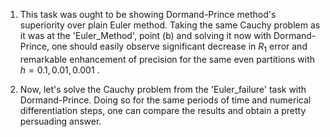 1. This task was ought to be showing Dormand-Prince method's superiority over plain Euler method. Taking the same Cauchy problem as it was at the 'Euler_Method', point (b) and solving it now with Dormand-Prince, one should easily observe significant decrease in $R_1$ error and remarkable enhancement of precision for the same even partitions with $h = 0.1, 0.01, 0.001$ .

2. Now, let's solve the Cauchy problem from the 'Euler_failure' task with Dormand-Prince. Doing so for the same periods of time and numerical differentiation steps, one can compare the results and obtain a pretty persuading answer.
